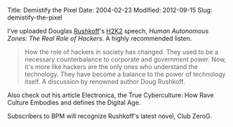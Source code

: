 Title: Demistify the Pixel
Date: 2004-02-23
Modified: 2012-09-15
Slug: demistify-the-pixel

I've <span class="removed_link">uploaded</span> Douglas <a href="http://www.rushkoff.com/" >Rushkoff</a>'s <a href="http://www.h2k2.net" >H2K2</a> speech, <i>Human Autonomous Zones: The Real Role of Hackers</i>. A highly recommended listen.

<blockquote>How the role of hackers in society has changed. They used to be a necessary counterbalance to corporate and government power. Now, it's more like hackers are the only ones who understand the technology. They have become a balance to the power of technology itself. A discussion by renowned author Doug Rushkoff. </blockquote>

Also check out his article <span class="removed_link">Electronica, the True Cyberculture: How Rave Culture Embodies and defines the Digital Age</span>.

Subscribers to BPM will recognize Rushkoff's latest novel, <span class="removed_link">Club ZeroG</span>.
